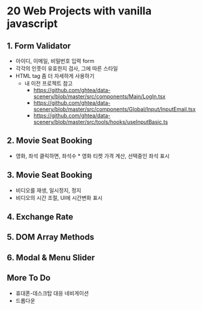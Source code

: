 # 20 Web Projects with vanilla javascript

## 1. Form Validator

- 아이디, 이메일, 비밀번호 입력 form
- 각각의 인풋이 유효한지 검사, 그에 따른 스타일
- HTML tag 좀 더 자세하게 사용하기
  - 내 이전 프로젝트 참고
    - https://github.com/ghtea/data-scenery/blob/master/src/components/Main/LogIn.tsx
    - https://github.com/ghtea/data-scenery/blob/master/src/components/Global/Input/InputEmail.tsx
    - https://github.com/ghtea/data-scenery/blob/master/src/tools/hooks/useInputBasic.ts

## 2. Movie Seat Booking

- 영화, 좌석 클릭하면, 좌석수 \* 영화 티켓 가격 계산, 선택중인 좌석 표시

## 3. Movie Seat Booking

- 비디오를 재생, 일시정지, 정지
- 비디오의 시간 조절, UI에 시간변화 표시

## 4. Exchange Rate

## 5. DOM Array Methods

## 6. Modal & Menu Slider

## More To Do

- 휴대폰-데스크탑 대응 네비게이션
- 드롭다운
